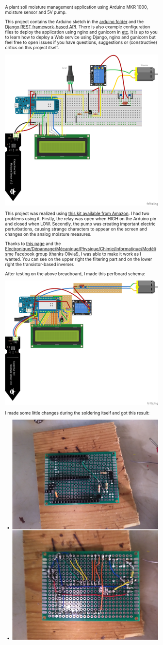 A plant soil moisture management application using Arduino MKR 1000, moisture sensor and 5V pump.

This project contains the Arduino sketch in the [arduino folder](https://github.com/kleag/moisture/tree/main/arduino/moisture_lcd) and the [Django REST framework-based API](https://github.com/kleag/moisture/tree/main/). There is also example configuration files to deploy the application using nginx and gunicorn in [etc](https://github.com/kleag/moisture/tree/main/etc). It is up to you to learn how to deploy a Web service using Django, nginx and gunicorn but feel free to open issues if you have questions, suggestions or (constructive) critics on this project itself.


![Fritzing breadboard schema](https://raw.githubusercontent.com/kleag/moisture/main/Fritzing/Moisture_bb.png)


This project was realized using [this kit available from Amazon](https://www.amazon.fr/gp/product/B0814HXWVV/ref=ppx_yo_dt_b_asin_title_o05_s00?ie=UTF8&psc=1). I had two problems using it. Firstly, the relay was open when HIGH on the Arduino pin and closed when LOW. Secondly, the pump was creating important electric perturbations, causing strange characters to appear on the screen and changes on the analog moisture measures.

Thanks to [this page](https://arduinodiy.wordpress.com/2018/08/07/re-inverting-an-inverting-relay/) and the [Electronique/Dépannage/Mécanique/Physique/Chimie/Informatique/Modélisme](https://www.facebook.com/groups/168734660482761/) Facebook group (thanks Olivia!), I was able to make it work as I wanted. You can see on the upper right the filtering part and on the lower right the transistor-based inverser.

After testing on the above breadboard, I made this perfboard schema:

![Fritzing perfboard schema](https://raw.githubusercontent.com/kleag/moisture/main/Fritzing/Moisture-perfboard_bb.png)

I made some little changes during the soldering itself and got this result:

  - ![Up of the soldered project](https://raw.githubusercontent.com/kleag/moisture/main/up.jpg)
  - ![Down of the soldered project](https://raw.githubusercontent.com/kleag/moisture/main/down.jpg)

